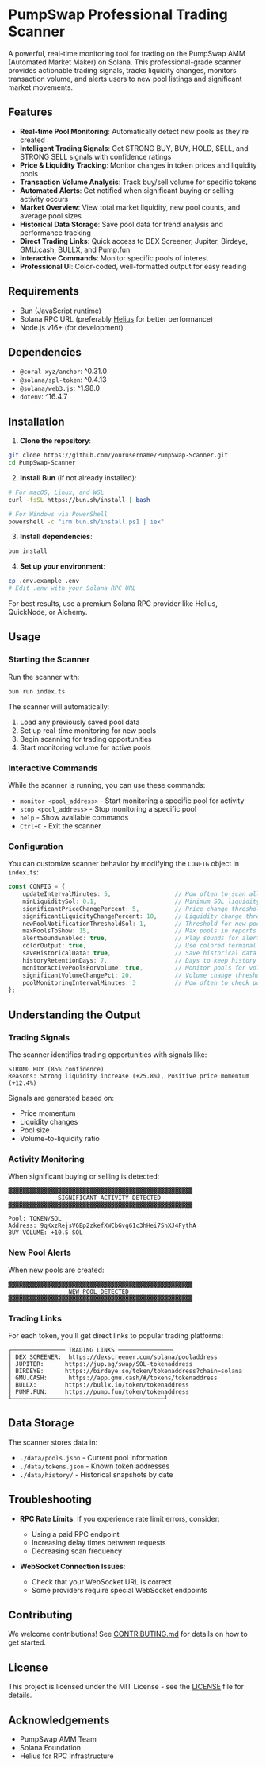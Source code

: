 # PumpSwap Professional Trading Scanner

A powerful, real-time monitoring tool for trading on the PumpSwap AMM (Automated Market Maker) on Solana. This professional-grade scanner provides actionable trading signals, tracks liquidity changes, monitors transaction volume, and alerts users to new pool listings and significant market movements.

## Features

- **Real-time Pool Monitoring**: Automatically detect new pools as they're created
- **Intelligent Trading Signals**: Get STRONG BUY, BUY, HOLD, SELL, and STRONG SELL signals with confidence ratings
- **Price & Liquidity Tracking**: Monitor changes in token prices and liquidity pools
- **Transaction Volume Analysis**: Track buy/sell volume for specific tokens
- **Automated Alerts**: Get notified when significant buying or selling activity occurs
- **Market Overview**: View total market liquidity, new pool counts, and average pool sizes
- **Historical Data Storage**: Save pool data for trend analysis and performance tracking
- **Direct Trading Links**: Quick access to DEX Screener, Jupiter, Birdeye, GMU.cash, BULLX, and Pump.fun
- **Interactive Commands**: Monitor specific pools of interest
- **Professional UI**: Color-coded, well-formatted output for easy reading

## Requirements

- [Bun](https://bun.sh/) (JavaScript runtime)
- Solana RPC URL (preferably [Helius](https://helius.xyz/) for better performance)
- Node.js v16+ (for development)

## Dependencies

- `@coral-xyz/anchor`: ^0.31.0
- `@solana/spl-token`: ^0.4.13
- `@solana/web3.js`: ^1.98.0
- `dotenv`: ^16.4.7

## Installation

1. **Clone the repository**:
```bash
git clone https://github.com/yourusername/PumpSwap-Scanner.git
cd PumpSwap-Scanner
```

2. **Install Bun** (if not already installed):
```bash
# For macOS, Linux, and WSL
curl -fsSL https://bun.sh/install | bash

# For Windows via PowerShell
powershell -c "irm bun.sh/install.ps1 | iex"
```

3. **Install dependencies**:
```bash
bun install
```

4. **Set up your environment**:
```bash
cp .env.example .env
# Edit .env with your Solana RPC URL
```

For best results, use a premium Solana RPC provider like Helius, QuickNode, or Alchemy.

## Usage

### Starting the Scanner

Run the scanner with:

```bash
bun run index.ts
```

The scanner will automatically:
1. Load any previously saved pool data
2. Set up real-time monitoring for new pools
3. Begin scanning for trading opportunities
4. Start monitoring volume for active pools

### Interactive Commands

While the scanner is running, you can use these commands:

- `monitor <pool_address>` - Start monitoring a specific pool for activity
- `stop <pool_address>` - Stop monitoring a specific pool
- `help` - Show available commands
- `Ctrl+C` - Exit the scanner

### Configuration

You can customize scanner behavior by modifying the `CONFIG` object in `index.ts`:

```typescript
const CONFIG = {
    updateIntervalMinutes: 5,                  // How often to scan all pools
    minLiquiditySol: 0.1,                      // Minimum SOL liquidity to consider
    significantPriceChangePercent: 5,          // Price change threshold
    significantLiquidityChangePercent: 10,     // Liquidity change threshold
    newPoolNotificationThresholdSol: 1,        // Threshold for new pool alerts
    maxPoolsToShow: 15,                        // Max pools in reports
    alertSoundEnabled: true,                   // Play sounds for alerts
    colorOutput: true,                         // Use colored terminal output
    saveHistoricalData: true,                  // Save historical data
    historyRetentionDays: 7,                   // Days to keep history files
    monitorActivePoolsForVolume: true,         // Monitor pools for volume changes
    significantVolumeChangePct: 20,            // Volume change threshold
    poolMonitoringIntervalMinutes: 3           // How often to check pool activity
};
```

## Understanding the Output

### Trading Signals

The scanner identifies trading opportunities with signals like:

```
STRONG BUY (85% confidence)
Reasons: Strong liquidity increase (+25.8%), Positive price momentum (+12.4%)
```

Signals are generated based on:
- Price momentum
- Liquidity changes
- Pool size
- Volume-to-liquidity ratio

### Activity Monitoring

When significant buying or selling is detected:

```
▓▓▓▓▓▓▓▓▓▓▓▓▓▓▓▓▓▓▓▓▓▓▓▓▓▓▓▓▓▓▓▓▓▓▓▓▓▓▓▓▓▓▓▓▓▓▓▓▓▓▓▓
              SIGNIFICANT ACTIVITY DETECTED              
▓▓▓▓▓▓▓▓▓▓▓▓▓▓▓▓▓▓▓▓▓▓▓▓▓▓▓▓▓▓▓▓▓▓▓▓▓▓▓▓▓▓▓▓▓▓▓▓▓▓▓▓

Pool: TOKEN/SOL
Address: 9qKxzRejsV6Bp2zkefXWCbGvg61c3hHei7ShXJ4FythA
BUY VOLUME: +10.5 SOL
```

### New Pool Alerts

When new pools are created:

```
▓▓▓▓▓▓▓▓▓▓▓▓▓▓▓▓▓▓▓▓▓▓▓▓▓▓▓▓▓▓▓▓▓▓▓▓▓▓▓▓▓▓▓▓▓▓▓▓▓▓▓▓
                 NEW POOL DETECTED                  
▓▓▓▓▓▓▓▓▓▓▓▓▓▓▓▓▓▓▓▓▓▓▓▓▓▓▓▓▓▓▓▓▓▓▓▓▓▓▓▓▓▓▓▓▓▓▓▓▓▓▓▓
```

### Trading Links

For each token, you'll get direct links to popular trading platforms:

```
┌─────────────── TRADING LINKS ───────────────┐
│ DEX SCREENER:  https://dexscreener.com/solana/pooladdress
│ JUPITER:      https://jup.ag/swap/SOL-tokenaddress
│ BIRDEYE:      https://birdeye.so/token/tokenaddress?chain=solana
│ GMU.CASH:      https://app.gmu.cash/#/tokens/tokenaddress
│ BULLX:        https://bullx.io/token/tokenaddress
│ PUMP.FUN:     https://pump.fun/token/tokenaddress
└───────────────────────────────────────────┘
```

## Data Storage

The scanner stores data in:

- `./data/pools.json` - Current pool information
- `./data/tokens.json` - Known token addresses
- `./data/history/` - Historical snapshots by date

## Troubleshooting

- **RPC Rate Limits**: If you experience rate limit errors, consider:
  - Using a paid RPC endpoint
  - Increasing delay times between requests
  - Decreasing scan frequency

- **WebSocket Connection Issues**: 
  - Check that your WebSocket URL is correct
  - Some providers require special WebSocket endpoints

## Contributing

We welcome contributions! See [CONTRIBUTING.md](CONTRIBUTING.md) for details on how to get started.

## License

This project is licensed under the MIT License - see the [LICENSE](LICENSE) file for details.

## Acknowledgements

- PumpSwap AMM Team
- Solana Foundation
- Helius for RPC infrastructure